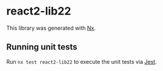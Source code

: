# react2-lib22

This library was generated with [Nx](https://nx.dev).

## Running unit tests

Run `nx test react2-lib22` to execute the unit tests via [Jest](https://jestjs.io).
